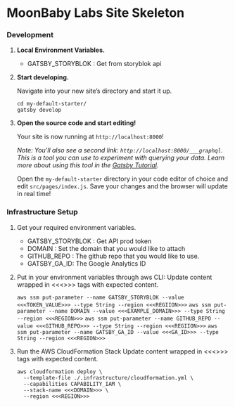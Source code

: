 # MoonBaby Labs Site Skeleton


### Development
1.  **Local Environment Variables.**
    - GATSBY_STORYBLOK : Get from storyblok api

1.  **Start developing.**

    Navigate into your new site’s directory and start it up.

    ```shell
    cd my-default-starter/
    gatsby develop
    ```

2.  **Open the source code and start editing!**

    Your site is now running at `http://localhost:8000`!

    _Note: You'll also see a second link: _`http://localhost:8000/___graphql`_. This is a tool you can use to experiment with querying your data. Learn more about using this tool in the [Gatsby Tutorial](https://www.gatsbyjs.com/docs/tutorial/part-4/#use-graphiql-to-explore-the-data-layer-and-write-graphql-queries)._

    Open the `my-default-starter` directory in your code editor of choice and edit `src/pages/index.js`. Save your changes and the browser will update in real time!


 ### Infrastructure Setup

1.  Get your required environment variables.
    - GATSBY_STORYBLOK : Get API prod token
    - DOMAIN : Set the domain that you would like to attach
    - GITHUB_REPO : The github repo that you would like to use.
    - GATSBY_GA_ID: The Google Analytics ID


2.  Put in your environment variables through aws CLI:
    Update content wrapped in <<<>>> tags with expected content.

    ```aws ssm put-parameter --name GATSBY_STORYBLOK --value <<<TOKEN_VALUE>>> --type String --region <<<REGIION>>>```
    ```aws ssm put-parameter --name DOMAIN --value <<<EXAMPLE_DOMAIN>>> --type String --region <<<REGION>>>```
    ```aws ssm put-parameter --name GITHUB_REPO --value <<<GITHUB_REPO>>> --type String --region <<<REGIION>>>```
    ```aws ssm put-parameter --name GATSBY_GA_ID --value <<<GA_ID>>> --type String --region <<<REGION>>>```


3.  Run the AWS CloudFormation Stack
    Update content wrapped in <<<>>> tags with expected content.

    ```
    aws cloudformation deploy \
      --template-file ./.infrastructure/cloudformation.yml \
      --capabilities CAPABILITY_IAM \
      --stack-name <<<DOMAIN>>> \
      --region <<<REGION>>>
    ```
